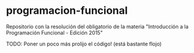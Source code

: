 # programacion-funcional
Repositorio con la resolución del obligatorio de la materia "Introducción a la Programación Funcional - Edición 2015"


TODO: Poner un poco más prolijo el código! (está bastante flojo)
